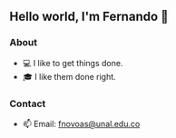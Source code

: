 ## Hello world, I'm Fernando 👋

### About
- 💻 I like to get things done.
- 🎓 I like them done right.

### Contact
- 📫 Email: fnovoas@unal.edu.co
<!--
**fnovoas/fnovoas** is a ✨ _special_ ✨ repository because its `README.md` (this file) appears on your GitHub profile.

Here are some ideas to get you started:

- 🔭 I’m currently working on ...
- 🌱 I’m currently learning ...
- 👯 I’m looking to collaborate on ...
- 🤔 I’m looking for help with ...
- 💬 Ask me about ...
- 📫 How to reach me: ...
- 😄 Pronouns: ...
- ⚡ Fun fact: ...
-->
